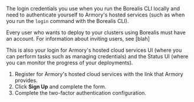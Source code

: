 The login credentials you use when you run the Borealis CLI locally and need to authenticate yourself to Armory's hosted services (such as when you run the `login` command with the Borealis CLI). 

Every user who wants to deploy to your clusters using Borealis must have an account. For information about inviting users, see [blah]

This is also your login for Armory's hosted cloud services UI (where you can perform tasks such as managing credentials) and the Status UI (where you can monitor the progress of your deployments). 

1. Register for Armory's hosted cloud services with the link that Armory provides.
2. Click **Sign Up** and complete the form.
3. Complete the two-factor authentication configuration.
